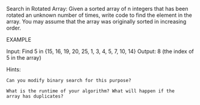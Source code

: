 Search in Rotated Array: Given a sorted array of n integers that has
been rotated an unknown number of times, write code to find the element
in the array. You may assume that the array was originally sorted in
increasing order.

EXAMPLE

Input: Find 5 in {15, 16, 19, 20, 25, 1, 3, 4, 5,   7, 10, 14}
Output: 8 (the index of 5 in the array)

Hints:

    Can you modify binary search for this purpose?
    
    What is the runtime of your algorithm? What will happen if the 
    array has duplicates?
